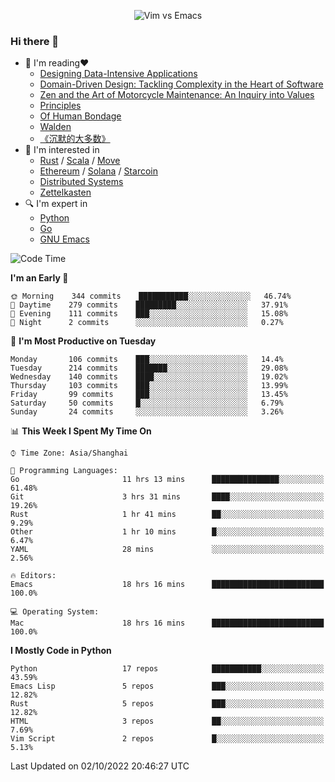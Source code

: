 <p align="center">
    <img src="https://gist.githubusercontent.com/coldnight/e696baffb094e71c96cb302118878eae/raw/40ea5053a6f66cc65f90f437e4173497da225958/banner.gif" alt="Vim vs Emacs" />
</p>

### Hi there 👋

- 📖 I'm reading❤️
    + [Designing Data-Intensive Applications](https://www.oreilly.com/library/view/designing-data-intensive-applications/9781491903063/)
    + [Domain-Driven Design: Tackling Complexity in the Heart of Software](https://www.dddcommunity.org/book/evans_2003/)
    + [Zen and the Art of Motorcycle Maintenance: An Inquiry into Values](https://en.wikipedia.org/wiki/Zen_and_the_Art_of_Motorcycle_Maintenance)
    + [Principles](https://www.principles.com/)
    + [Of Human Bondage](https://en.wikipedia.org/wiki/Of_Human_Bondage)
    + [Walden](https://en.wikipedia.org/wiki/Walden)
    + [《沉默的大多数》](https://en.wikipedia.org/wiki/Silent_majority)
- 🌱 I'm interested in
    + [Rust](https://www.rust-lang.org/) / [Scala](https://www.scala-lang.org/) / [Move](https://github.com/move-language/move/)
    + [Ethereum](https://ethereum.org/en/) / [Solana](https://solana.com/) / [Starcoin](https://github.com/starcoinorg/starcoin)
	+ [Distributed Systems](https://www.linuxzen.com/notes/topics/20200320174417_%E5%88%86%E5%B8%83%E5%BC%8F/)
	+ [Zettelkasten](https://www.linuxzen.com/notes/notes/20220120080920-slip_box/)
- 🔍 I'm expert in
    + [Python](https://www.python.org/)
    + [Go](https://go.dev/)
    + [GNU Emacs](https://www.gnu.org/software/emacs/)

<!--START_SECTION:waka-->
![Code Time](http://img.shields.io/badge/Code%20Time-1%2C606%20hrs%2046%20mins-blue)

**I'm an Early 🐤** 

```text
🌞 Morning    344 commits    ███████████░░░░░░░░░░░░░░   46.74% 
🌆 Daytime    279 commits    █████████░░░░░░░░░░░░░░░░   37.91% 
🌃 Evening    111 commits    ███░░░░░░░░░░░░░░░░░░░░░░   15.08% 
🌙 Night      2 commits      ░░░░░░░░░░░░░░░░░░░░░░░░░   0.27%

```
📅 **I'm Most Productive on Tuesday** 

```text
Monday       106 commits    ███░░░░░░░░░░░░░░░░░░░░░░   14.4% 
Tuesday      214 commits    ███████░░░░░░░░░░░░░░░░░░   29.08% 
Wednesday    140 commits    ████░░░░░░░░░░░░░░░░░░░░░   19.02% 
Thursday     103 commits    ███░░░░░░░░░░░░░░░░░░░░░░   13.99% 
Friday       99 commits     ███░░░░░░░░░░░░░░░░░░░░░░   13.45% 
Saturday     50 commits     █░░░░░░░░░░░░░░░░░░░░░░░░   6.79% 
Sunday       24 commits     ░░░░░░░░░░░░░░░░░░░░░░░░░   3.26%

```


📊 **This Week I Spent My Time On** 

```text
⌚︎ Time Zone: Asia/Shanghai

💬 Programming Languages: 
Go                       11 hrs 13 mins      ███████████████░░░░░░░░░░   61.48% 
Git                      3 hrs 31 mins       ████░░░░░░░░░░░░░░░░░░░░░   19.26% 
Rust                     1 hr 41 mins        ██░░░░░░░░░░░░░░░░░░░░░░░   9.29% 
Other                    1 hr 10 mins        █░░░░░░░░░░░░░░░░░░░░░░░░   6.47% 
YAML                     28 mins             ░░░░░░░░░░░░░░░░░░░░░░░░░   2.56%

🔥 Editors: 
Emacs                    18 hrs 16 mins      █████████████████████████   100.0%

💻 Operating System: 
Mac                      18 hrs 16 mins      █████████████████████████   100.0%

```

**I Mostly Code in Python** 

```text
Python                   17 repos            ███████████░░░░░░░░░░░░░░   43.59% 
Emacs Lisp               5 repos             ███░░░░░░░░░░░░░░░░░░░░░░   12.82% 
Rust                     5 repos             ███░░░░░░░░░░░░░░░░░░░░░░   12.82% 
HTML                     3 repos             ██░░░░░░░░░░░░░░░░░░░░░░░   7.69% 
Vim Script               2 repos             █░░░░░░░░░░░░░░░░░░░░░░░░   5.13%

```



 Last Updated on 02/10/2022 20:46:27 UTC
<!--END_SECTION:waka-->
